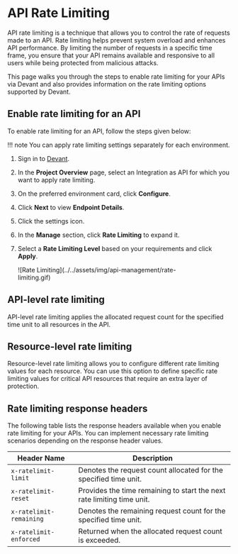 # API Rate Limiting

API rate limiting is a technique that allows you to control the rate of requests made to an API. Rate limiting helps prevent system overload and enhances API performance. By limiting the number of requests in a specific time frame, you ensure that your API remains available and responsive to all users while being protected from malicious attacks.

This page walks you through the steps to enable rate limiting for your APIs via Devant and also provides information on the rate limiting options supported by Devant.

## Enable rate limiting for an API

To enable rate limiting for an API, follow the steps given below: 

!!! note
     You can apply rate limiting settings separately for each environment.

1. Sign in to [Devant](https://console.devant.dev/). 
2. In the **Project Overview** page, select an Integration as API for which you want to apply rate limiting.
3. On the preferred environment card, click **Configure**.
4. Click **Next** to view **Endpoint Details**.
5. Click the settings icon.
6. In the **Manage** section, click **Rate Limiting** to expand it.
7. Select a **Rate Limiting Level** based on your requirements and click **Apply**.

    <div style="width: 80%;">
    ![Rate Limiting](../../assets/img/api-management/rate-limiting.gif)
    </div>

## API-level rate limiting

API-level rate limiting applies the allocated request count for the specified time unit to all resources in the API.

## Resource-level rate limiting

Resource-level rate limiting allows you to configure different rate limiting values for each resource. You can use this option to define specific rate limiting values for critical API resources that require an extra layer of protection.

## Rate limiting response headers

The following table lists the response headers available when you enable rate limiting for your APIs. You can implement necessary rate limiting scenarios depending on the response header values.


|     **Header Name**     |                             **Description**                             |
|-------------------------|-------------------------------------------------------------------------|
| `x-ratelimit-limit`     | Denotes the request count allocated for the specified time unit.        |
| `x-ratelimit-reset`     | Provides the time remaining to start the next rate limiting time unit.  |
| `x-ratelimit-remaining` | Denotes the remaining request count for the specified time unit.        |
| `x-ratelimit-enforced`  | Returned when the allocated request count is exceeded.                  |
